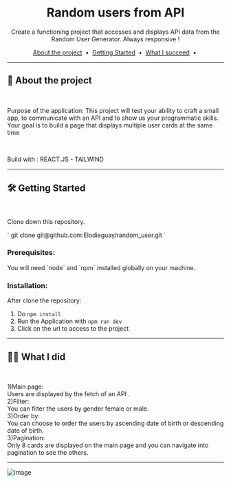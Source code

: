 <div align="center">
  
# Random users from API 

Create a functioning project that accesses and displays API data from the Random User Generator. Always responsive !


<p>
  <a href="#about">About the project</a> &nbsp;&bull;&nbsp;
  <a href="#getting_started">Getting Started</a> &nbsp;&bull;&nbsp;
  <a href="#done">What I succeed</a> &nbsp;&bull;&nbsp;
</p>

</div>

---
<!-- ABOUT THE PROJECT -->
<div id="about">

## 📖 About the project
<br>
<p>
Purpose of the application:
This project will test your ability to craft a small app, to communicate with an API and to show us your programmatic skills. Your goal is to build a page that displays multiple user cards at the same time
</p>
<br>

Build with : REACT.JS - TAILWIND 
</div>

****
<!-- GETTING STARTED -->
<div id="getting_started">

## 🛠 Getting Started
<br>
<p>
Clone down this repository.</p>
` git clone git@github.com:Elodieguay/random_user.git `

<div id="prerequisites">

### Prerequisites:
<p>
You will need `node` and `npm` installed globally on your machine.
</div>

<div id="installation">

### Installation:

After clone the repository:
1) Do `npm install` 
2) Run the Application with ` npm run dev `
3) Click on the url to access to the project
</div>

****
<!-- DONE -->
<div id="done">

## 👩‍💻 What I did
<br>

1)Main page: <br>
Users are displayed by the fetch of an API .<br>
2)Filter: <br>
You can filter the users by gender female or male.<br>
3)Order by: <br>
You can choose to order the users by ascending date of birth or descending date of birth.<br>
3)Pagination: <br>
Only 8 cards are displayed on the main page and you can navigate into pagination to see the others.<br>
</div>

----

![image](https://github.com/Elodieguay/random_user/assets/123971120/744cf07e-1e3b-4553-abec-9598db2c80cf)
